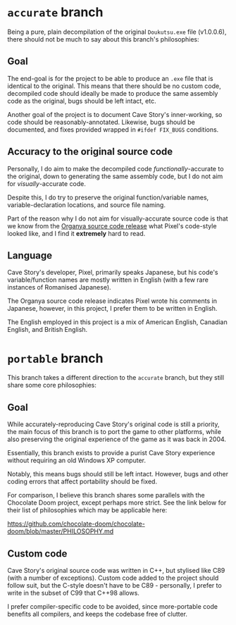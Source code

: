# `accurate` branch
Being a pure, plain decompilation of the original `Doukutsu.exe` file (v1.0.0.6),
there should not be much to say about this branch's philosophies:

## Goal
The end-goal is for the project to be able to produce an `.exe` file that is
identical to the original. This means that there should be no custom code,
decompiled code should ideally be made to produce the same assembly code as the
original, bugs should be left intact, etc.

Another goal of the project is to document Cave Story's inner-working, so code
should be reasonably-annotated. Likewise, bugs should be documented, and fixes
provided wrapped in `#ifdef FIX_BUGS` conditions.

## Accuracy to the original source code
Personally, I do aim to make the decompiled code _functionally_-accurate to the
original, down to generating the same assembly code, but I do not aim for
_visually_-accurate code.

Despite this, I do try to preserve the original function/variable names,
variable-declaration locations, and source file naming.

Part of the reason why I do not aim for visually-accurate source code is that we
know from the [Organya source code release](https://github.com/shbow/organya/)
what Pixel's code-style looked like, and I find it **extremely** hard to read.

## Language
Cave Story's developer, Pixel, primarily speaks Japanese, but his code's
variable/function names are mostly written in English (with a few rare instances
of Romanised Japanese).

The Organya source code release indicates Pixel wrote his comments in Japanese,
however, in this project, I prefer them to be written in English.

The English employed in this project is a mix of American English, Canadian
English, and British English.

# `portable` branch
This branch takes a different direction to the `accurate` branch, but they still
share some core philosophies:

## Goal
While accurately-reproducing Cave Story's original code is still a priority, the
main focus of this branch is to port the game to other platforms, while also
preserving the original experience of the game as it was back in 2004.

Essentially, this branch exists to provide a purist Cave Story experience
without requiring an old Windows XP computer.

Notably, this means bugs should still be left intact. However, bugs and other
coding errors that affect portability should be fixed.

For comparison, I believe this branch shares some parallels with the
Chocolate Doom project, except perhaps more strict. See the link below for their
list of philosophies which may be applicable here:

https://github.com/chocolate-doom/chocolate-doom/blob/master/PHILOSOPHY.md

## Custom code
Cave Story's original source code was written in C++, but stylised like C89
(with a number of exceptions). Custom code added to the project should follow
suit, but the C-style doesn't have to be C89 - personally, I prefer to write in
the subset of C99 that C++98 allows.

I prefer compiler-specific code to be avoided, since more-portable code benefits
all compilers, and keeps the codebase free of clutter.
